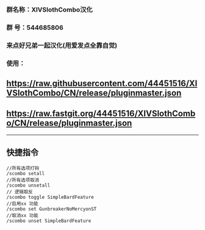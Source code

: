 ### 群名称：XIVSlothCombo汉化
### 群   号：544685806
### 来点好兄弟一起汉化(用爱发点全靠自觉)
### 使用：
##  https://raw.githubusercontent.com/44451516/XIVSlothCombo/CN/release/pluginmaster.json
##  https://raw.fastgit.org/44451516/XIVSlothCombo/CN/release/pluginmaster.json
---
## 快捷指令
~~~
//所有选项打钩
/scombo setall
//所有选项取消
/scombo unsetall
// 逻辑取反
/scombo toggle SimpleBardFeature
//启用xx 功能
/scombo set GunbreakerNoMercyonST
//取消xx 功能
/scombo unset SimpleBardFeature
~~~